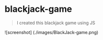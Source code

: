 # blackjack-game

> I created this blackjack game using JS

![screenshot] (./images/BlackJack-game.png)

